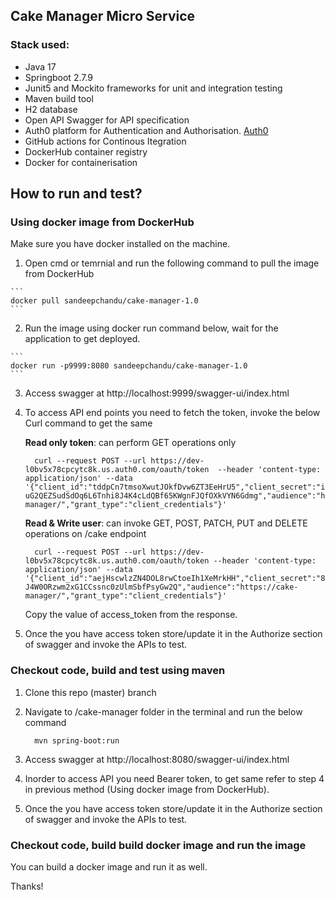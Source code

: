 ## Cake Manager Micro Service

### Stack used:
   *  Java 17
   *  Springboot 2.7.9
   *  Junit5 and Mockito frameworks for unit and integration testing
   *  Maven build tool
   *  H2 database
   *  Open API Swagger for API specification
   *  Auth0 platform for Authentication and Authorisation. [Auth0](https://auth0.com/)
   *  GitHub actions for Continous Itegration
   *  DockerHub container registry
   *  Docker for containerisation
   
## How to run and test?

### Using docker image from DockerHub
Make sure you have docker installed on the machine.
  1.  Open cmd or temrnial and run the following command to pull the image from DockerHub
  
    ```
    docker pull sandeepchandu/cake-manager-1.0
    ```
    
  2.  Run the image using docker run command below, wait for the application to get deployed.
  
    ```
    docker run -p9999:8080 sandeepchandu/cake-manager-1.0
    ```
    
  3.  Access swagger at http://localhost:9999/swagger-ui/index.html
  
  4.  To access API end points you need to fetch the token, invoke the below Curl command to get the same
      
        **Read only token**: can perform GET operations only
        ```
          curl --request POST --url https://dev-l0bv5x78cpcytc8k.us.auth0.com/oauth/token  --header 'content-type: application/json' --data '{"client_id":"tddpCn7tmsoXwutJOkfDvw6ZT3EeHrU5","client_secret":"iZceSFR9EX5-uG2QEZSudSdOq6L6Tnhi8J4K4cLdQBf65KWgnFJQfOXkVYN6Gdmg","audience":"https://cake-manager/","grant_type":"client_credentials"}'
        ```
        
        **Read & Write user**: can invoke GET, POST, PATCH, PUT and DELETE operations on /cake endpoint
        ```
          curl --request POST --url https://dev-l0bv5x78cpcytc8k.us.auth0.com/oauth/token --header 'content-type: application/json' --data '{"client_id":"aejHscwlzZN4DOL8rwCtoeIh1XeMrkHH","client_secret":"8F6Jz3w5elWKAdUFyLBSUJ5jGqr3T-J4W0ORzwm2xG1CCssnc0zUlmSbfPsyGw2Q","audience":"https://cake-manager/","grant_type":"client_credentials"}'
        ```
        Copy the value of access_token from the response.
  5. Once the you have access token store/update it in the Authorize section of swagger and invoke the APIs to test.
  
### Checkout code, build and test using maven
  1.  Clone this repo (master) branch
  
  2.  Navigate to /cake-manager folder in the terminal and run the below command
  
      ```
        mvn spring-boot:run
      ```
     
  3.  Access swagger at http://localhost:8080/swagger-ui/index.html
  
  4.  Inorder to access API you need Bearer token, to get same refer to step 4 in previous method (Using docker image from DockerHub).
  
  5. Once the you have access token store/update it in the Authorize section of swagger and invoke the APIs to test.


### Checkout code, build build docker image and run the image
  You can build a docker image and run it as well.
  
Thanks!
